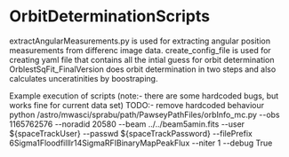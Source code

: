# OrbitDeterminationScripts

extractAngularMeasurements.py is used for extracting angular position measurements from differenc image data.
create_config_file is used for creating yaml file that contains all the intial guess for orbit determination
OrblestSqFit_FinalVersion does orbit determination in two steps and also calculates unceratinities by boostraping.


Example execution of scripts (note:- there are some hardcoded bugs, but works fine for current data set)
TODO:- remove hardcoded behaviour
python  /astro/mwasci/sprabu/path/PawseyPathFiles/orbInfo_mc.py --obs 1165762576 --noradid 20580 --beam ../../beam5amin.fits --user ${spaceTrackUser} --passwd ${spaceTrackPassword} --filePrefix 6Sigma1Floodfilllr14SigmaRFIBinaryMapPeakFlux --niter 1 --debug True
